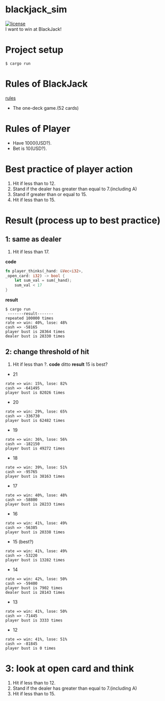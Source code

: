 # blackjack_sim
[![license](https://img.shields.io/github/license/ryotaro-tanaka/blackjack_sim "license")](https://github.com/ryotaro-tanaka/blackjack_sim/blob/master/LICENSE "MIT")  
I want to win at BlackJack!  

# Project setup
```
$ cargo run
```

# Rules of BlackJack
[rules](https://bicyclecards.com/how-to-play/blackjack/)  
* The one-deck game.(52 cards)

# Rules of Player
* Have 1000(USD?).
* Bet is 10(USD?).

# Best practice of player action
1. Hit if less than to 12.
1. Stand if the dealer has greater than equal to 7.(including A)
1. Stand if greater than or equal to 15.
1. Hit if less than to 15.

# Result (process up to best practice)
## 1: same as dealer
1. Hit if less than 17.

**code**
```rust
fn player_thinks(_hand: &Vec<i32>, 
_open_card: i32) -> bool {
    let sum_val = sum(_hand);
    sum_val < 17
}
```
**result**
```
$ cargo run
 -------result-------
repeated 100000 times
rate => win: 40%, lose: 48%
cash => -58165
player bust is 28364 times
dealer bust is 28330 times
```

## 2: change threshold of hit
1. Hit if less than ?.
**code**
ditto
**result**
15 is best?
* 21
```
rate => win: 15%, lose: 82%
cash => -641495
player bust is 82026 times
```
* 20
```
rate => win: 29%, lose: 65%
cash => -336730
player bust is 62482 times
```
* 19
```
rate => win: 36%, lose: 56%
cash => -182150
player bust is 49272 times
```
* 18
```
rate => win: 39%, lose: 51%
cash => -95765
player bust is 38163 times
```
* 17
```
rate => win: 40%, lose: 48%
cash => -58800
player bust is 28233 times
```
* 16
```
rate => win: 41%, lose: 49%
cash => -56385
player bust is 20338 times
```
* 15 (best?)
```
rate => win: 41%, lose: 49%
cash => -53220
player bust is 13282 times
```
* 14
```
rate => win: 42%, lose: 50%
cash => -59400
player bust is 7902 times
dealer bust is 28143 times
```
* 13
```
rate => win: 41%, lose: 50%
cash => -71445
player bust is 3333 times
```
* 12
```
rate => win: 41%, lose: 51%
cash => -81845
player bust is 0 times
```

# 3: look at open card and think
1. Hit if less than to 12.
1. Stand if the dealer has greater than equal to 7.(including A)
1. Hit if less than to 15.